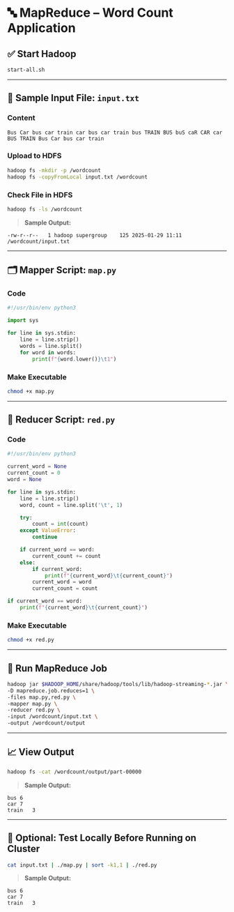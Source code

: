 
# 🔤 MapReduce – Word Count Application

## ✅ Start Hadoop  
```bash
start-all.sh
```

---

## 📁 Sample Input File: `input.txt`  

### Content  
```
Bus Car bus car train car bus car train bus TRAIN BUS buS caR CAR car BUS TRAIN Bus Car bus car train
```

### Upload to HDFS  
```bash
hadoop fs -mkdir -p /wordcount
hadoop fs -copyFromLocal input.txt /wordcount
```

### Check File in HDFS  
```bash
hadoop fs -ls /wordcount
```

> **Sample Output:**  
```
-rw-r--r--   1 hadoop supergroup    125 2025-01-29 11:11 /wordcount/input.txt
```

---

## 🗂️ Mapper Script: `map.py`  

### Code  
```python
#!/usr/bin/env python3

import sys

for line in sys.stdin:
    line = line.strip()
    words = line.split()
    for word in words:
        print(f"{word.lower()}\t1")
```

### Make Executable  
```bash
chmod +x map.py
```

---

## 🧮 Reducer Script: `red.py`  

### Code  
```python
#!/usr/bin/env python3

current_word = None
current_count = 0
word = None

for line in sys.stdin:
    line = line.strip()
    word, count = line.split('\t', 1)

    try:
        count = int(count)
    except ValueError:
        continue

    if current_word == word:
        current_count += count
    else:
        if current_word:
            print(f"{current_word}\t{current_count}")
        current_word = word
        current_count = count

if current_word == word:
    print(f"{current_word}\t{current_count}")
```

### Make Executable  
```bash
chmod +x red.py
```

---

## 🚀 Run MapReduce Job  

```bash
hadoop jar $HADOOP_HOME/share/hadoop/tools/lib/hadoop-streaming-*.jar \
-D mapreduce.job.reduces=1 \
-files map.py,red.py \
-mapper map.py \
-reducer red.py \
-input /wordcount/input.txt \
-output /wordcount/output
```

---

## 📈 View Output  

```bash
hadoop fs -cat /wordcount/output/part-00000
```

> **Sample Output:**  
```
bus	6
car	7
train	3
```

---

## 🧪 Optional: Test Locally Before Running on Cluster  

```bash
cat input.txt | ./map.py | sort -k1,1 | ./red.py
```

> **Sample Output:**  
```
bus	6
car	7
train	3
```

